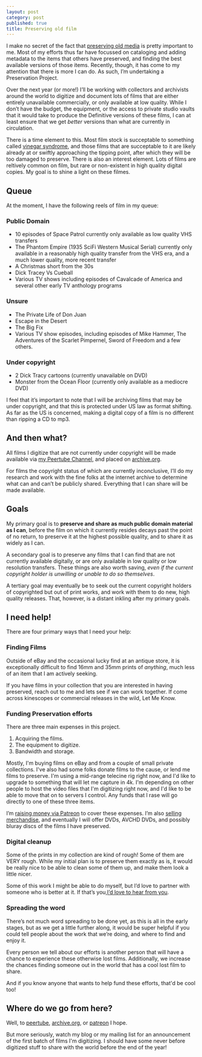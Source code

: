 ```yaml
---
layout: post
category: post
published: true
title: Preserving old film
---
```

I make no secret of the fact that [preserving old media](http://ajroach42.com/we-are-terrible-stewards-of-history/) is pretty important to me. Most of my efforts thus far have focussed on cataloging and adding metadata to the items that others have preserved, and finding the best available versions of those items. Recently, though, it has come to my attention that there is more I can do. As such, I’m undertaking a Preservation Project. 

Over the next year (or more!) I’ll be working with collectors and archivists around the world to digitize and document lots of films that are either entirely unavailable commercially, or only available at low quality. While I don’t have the budget, the equipment, or the access to private studio vaults that it would take to produce the Definitive versions of these films, I can at least ensure that we get *better* versions than what are currently in circulation. 

There is a time element to this. Most film stock is succeptable to something called [vinegar syndrome](https://en.m.wikipedia.org/wiki/Cellulose_acetate_film#Decay_and_the_%22vinegar_syndrome%22), and those films that are succeptable to it are likely already at or swiftly approaching the tipping point, after which they will be too damaged to preserve. There is also an interest element. Lots of films are reltively common on film, but rare or non-existent in high quality digital copies. My goal is to shine a light on these filmes. 

## Queue 

At the moment, I have the following reels of film in my queue:

### Public Domain 

- 10 episodes of Space Patrol currently only available as low quality VHS transfers 
- The Phantom Empire (1935 SciFi Western Musical Serial) currently only available in a reasonably high quality transfer from the VHS era, and a much lower quality, more recent transfer
- A Christmas short from the 30s 
- Dick Tracey Vs Cueball 
- Various TV shows including episodes of Cavalcade of America and several other early TV anthology programs

### Unsure 

- The Private Life of Don Juan 
- Escape in the Desert 
- The Big Fix 
- Various TV show episodes, including episodes of Mike Hammer, The Adventures of the Scarlet Pimpernel, Sword of Freedom and a few others. 

### Under copyright

- 2 Dick Tracy cartoons (currently unavailable on DVD) 
- Monster from the Ocean Floor (currently only available as a mediocre DVD) 

I feel that it’s important to note that I will be archiving films that may be under copyright, and that this is protected under US law as format shifting. As far as the US is concerned, making a digital copy of a film is no different than ripping a CD to mp3. 

## And then what? 

All films I digitize that are not currently under copyright will be made available via [my Peertube Channel](https://peertube.mastodon.host/video-channels/tvscifi/videos), and placed on [archive.org](https://archive.org/details/@ajroach42?tab=uploads).

For films the copyright status of which are currently inconclusive, I’ll do my research and work with the fine folks at the internet archive to determine what can and can’t be publicly shared. Everything that I can share will be made available. 

## Goals

My primary goal is to **preserve and share as much public domain material as I can**, before the film on which it currently resides decays past the point of no return, to preserve it at the highest possible quality, and to share it as widely as I can. 

A secondary goal is to preserve any films that I can find that are not currently available digitally, or are only available in low quality or low resolution transfers. These things are also worth saving, _even if the current copyright holder is unwilling or unable to do so themselves_. 

A tertiary goal may eventually be to seek out the current copyright holders of copyrighted but out of print works, and work with them to do new, high quality releases. That, however, is a distant inkling after my primary goals. 

## I need help! 

There are four primary ways that I need your help:

### Finding Films

Outside of eBay and the occasional lucky find at an antique store, it is exceptionally difficult to find 16mm and 35mm prints of *anything*, much less of an item that I am actively seeking. 

If you have films in your collection that you are interested in having preserved, reach out to me and lets see if we can work together. If come across kinescopes or commercial releases in the wild, Let Me Know. 

### Funding Preservation efforts 

There are three main expenses in this project. 

1) Acquiring the films. 
2) The equipment to digitize. 
3) Bandwidth and storage. 

Mostly, I'm buying films on eBay and from a couple of small private collections. I've also had some folks donate films to the cause, or lend me films to preserve. I'm using a mid-range telecine rig right now, and I'd like to upgrade to something that will let me capture in 4k. I'm depending on other people to host the video files that I'm digitizing right now, and I'd like to be able to move that on to servers I control. Any funds that I rase will go directly to one of these three items.

I’m [raising money via Patreon](https://www.patreon.com/ajroach42) to cover these expenses. I’m also [selling merchandise](https://spaceageideas.com), and eventually I will offer DVDs, AVCHD DVDs, and possibly bluray discs of the films I have preserved. 

### Digital cleanup 

Some of the prints in my collection are kind of rough! Some of them are VERY rough. While my initial plan is to preserve them exactly as is, it would be really nice to be able to clean some of them up, and make them look a little nicer. 

Some of this work I might be able to do myself, but I’d love to partner with someone who is better at it. If that’s you,[I’d love to hear from you](https://retro.social/@ajroach42/). 

### Spreading the word 

There’s not much word spreading to be done yet, as this is all in the early stages, but as we get a little further along, it would be super helpful if you could tell people about the work that we’re doing, and where to find and enjoy it.

Every person we tell about our efforts is another person that will have a chance to experience these otherwise lost films. Additionally, we increase the chances finding someone out in the world that has a cool lost film to share. 

And if you know anyone that wants to help fund these efforts, that'd be cool too! 


## Where do we go from here? 

Well, to [peertube](https://mountaintown.video/video-channels/mountaintowntv/videos), [archive.org](https://archive.org/details/@ajroach42?tab=uploads), or [patreon](https://www.patreon.com/ajroach42) I hope.

But more seriously, watch my blog or my mailing list for an announcement of the first batch of films I'm digitizing. I should have some never before digitized stuff to share with the world before the end of the year!
